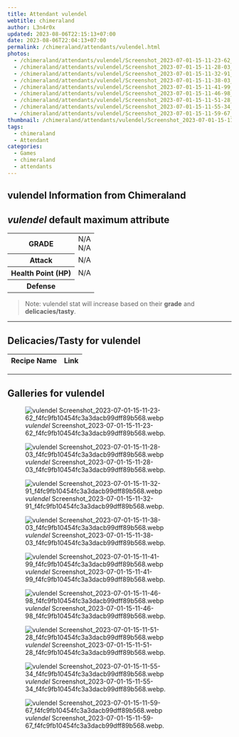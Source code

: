 ```yaml
---
title: Attendant vulendel
webtitle: chimeraland
author: L3n4r0x
updated: 2023-08-06T22:15:13+07:00
date: 2023-08-06T22:04:13+07:00
permalink: /chimeraland/attendants/vulendel.html
photos:
  - /chimeraland/attendants/vulendel/Screenshot_2023-07-01-15-11-23-62_f4fc9fb10454fc3a3dacb99dff89b568.webp
  - /chimeraland/attendants/vulendel/Screenshot_2023-07-01-15-11-28-03_f4fc9fb10454fc3a3dacb99dff89b568.webp
  - /chimeraland/attendants/vulendel/Screenshot_2023-07-01-15-11-32-91_f4fc9fb10454fc3a3dacb99dff89b568.webp
  - /chimeraland/attendants/vulendel/Screenshot_2023-07-01-15-11-38-03_f4fc9fb10454fc3a3dacb99dff89b568.webp
  - /chimeraland/attendants/vulendel/Screenshot_2023-07-01-15-11-41-99_f4fc9fb10454fc3a3dacb99dff89b568.webp
  - /chimeraland/attendants/vulendel/Screenshot_2023-07-01-15-11-46-98_f4fc9fb10454fc3a3dacb99dff89b568.webp
  - /chimeraland/attendants/vulendel/Screenshot_2023-07-01-15-11-51-28_f4fc9fb10454fc3a3dacb99dff89b568.webp
  - /chimeraland/attendants/vulendel/Screenshot_2023-07-01-15-11-55-34_f4fc9fb10454fc3a3dacb99dff89b568.webp
  - /chimeraland/attendants/vulendel/Screenshot_2023-07-01-15-11-59-67_f4fc9fb10454fc3a3dacb99dff89b568.webp
thumbnail: /chimeraland/attendants/vulendel/Screenshot_2023-07-01-15-11-23-62_f4fc9fb10454fc3a3dacb99dff89b568.webp
tags:
  - chimeraland
  - Attendant
categories:
  - Games
  - chimeraland
  - attendants
---
```


<link
  rel="stylesheet"
  href="https://rawcdn.githack.com/dimaslanjaka/Web-Manajemen/870a349/css/bootstrap-5-3-0-alpha3-wrapper.css"
/>
<section id="bootstrap-wrapper">
  <div data-bs-theme="dark">
    <h2>vulendel Information from Chimeraland</h2>
    <h2 id="attribute"><i>vulendel</i> default maximum attribute</h2>
    <div class="row">
      <div class="col mb-2">
        <div class="card">
          <div class="card-body">
            <table>
              <tr>
                <th>GRADE</th>
                <td>N/A <br />N/A</td>
              </tr>
              <tr>
                <th>Attack</th>
                <td>N/A</td>
              </tr>
              <tr>
                <th>Health Point (HP)</th>
                <td>N/A</td>
              </tr>
              <tr>
                <th>Defense</th>
                <td></td>
              </tr>
            </table>
          </div>
        </div>
      </div>
    </div>
    <blockquote class="bd-callout bd-callout-warning">
      Note: vulendel stat will increase based on their <b>grade</b> and
      <b>delicacies/tasty</b>.
    </blockquote>
    <hr />
    <h2 id="delicacies">Delicacies/Tasty for vulendel</h2>
    <div class="card">
      <div class="card-body">
        <div class="table-responsive">
          <table class="table table-striped">
            <thead>
              <tr>
                <th>Recipe Name</th>
                <th>Link</th>
              </tr>
            </thead>
            <tbody></tbody>
          </table>
        </div>
      </div>
    </div>
    <hr />
    <div id="gallery">
      <h2>Galleries for vulendel</h2>
      <div class="row">
        <div class="col-lg-6 col-12">
          <figure>
            <img
              src="https://www.webmanajemen.com/chimeraland/attendants/vulendel/Screenshot_2023-07-01-15-11-23-62_f4fc9fb10454fc3a3dacb99dff89b568.webp"
              alt="vulendel Screenshot_2023-07-01-15-11-23-62_f4fc9fb10454fc3a3dacb99dff89b568.webp"
            />
            <figcaption style="word-wrap: break-word">
              <i>vulendel</i>
              Screenshot_2023-07-01-15-11-23-62_f4fc9fb10454fc3a3dacb99dff89b568.webp.
            </figcaption>
          </figure>
        </div>
        <div class="col-lg-6 col-12">
          <figure>
            <img
              src="https://www.webmanajemen.com/chimeraland/attendants/vulendel/Screenshot_2023-07-01-15-11-28-03_f4fc9fb10454fc3a3dacb99dff89b568.webp"
              alt="vulendel Screenshot_2023-07-01-15-11-28-03_f4fc9fb10454fc3a3dacb99dff89b568.webp"
            />
            <figcaption style="word-wrap: break-word">
              <i>vulendel</i>
              Screenshot_2023-07-01-15-11-28-03_f4fc9fb10454fc3a3dacb99dff89b568.webp.
            </figcaption>
          </figure>
        </div>
        <div class="col-lg-6 col-12">
          <figure>
            <img
              src="https://www.webmanajemen.com/chimeraland/attendants/vulendel/Screenshot_2023-07-01-15-11-32-91_f4fc9fb10454fc3a3dacb99dff89b568.webp"
              alt="vulendel Screenshot_2023-07-01-15-11-32-91_f4fc9fb10454fc3a3dacb99dff89b568.webp"
            />
            <figcaption style="word-wrap: break-word">
              <i>vulendel</i>
              Screenshot_2023-07-01-15-11-32-91_f4fc9fb10454fc3a3dacb99dff89b568.webp.
            </figcaption>
          </figure>
        </div>
        <div class="col-lg-6 col-12">
          <figure>
            <img
              src="https://www.webmanajemen.com/chimeraland/attendants/vulendel/Screenshot_2023-07-01-15-11-38-03_f4fc9fb10454fc3a3dacb99dff89b568.webp"
              alt="vulendel Screenshot_2023-07-01-15-11-38-03_f4fc9fb10454fc3a3dacb99dff89b568.webp"
            />
            <figcaption style="word-wrap: break-word">
              <i>vulendel</i>
              Screenshot_2023-07-01-15-11-38-03_f4fc9fb10454fc3a3dacb99dff89b568.webp.
            </figcaption>
          </figure>
        </div>
        <div class="col-lg-6 col-12">
          <figure>
            <img
              src="https://www.webmanajemen.com/chimeraland/attendants/vulendel/Screenshot_2023-07-01-15-11-41-99_f4fc9fb10454fc3a3dacb99dff89b568.webp"
              alt="vulendel Screenshot_2023-07-01-15-11-41-99_f4fc9fb10454fc3a3dacb99dff89b568.webp"
            />
            <figcaption style="word-wrap: break-word">
              <i>vulendel</i>
              Screenshot_2023-07-01-15-11-41-99_f4fc9fb10454fc3a3dacb99dff89b568.webp.
            </figcaption>
          </figure>
        </div>
        <div class="col-lg-6 col-12">
          <figure>
            <img
              src="https://www.webmanajemen.com/chimeraland/attendants/vulendel/Screenshot_2023-07-01-15-11-46-98_f4fc9fb10454fc3a3dacb99dff89b568.webp"
              alt="vulendel Screenshot_2023-07-01-15-11-46-98_f4fc9fb10454fc3a3dacb99dff89b568.webp"
            />
            <figcaption style="word-wrap: break-word">
              <i>vulendel</i>
              Screenshot_2023-07-01-15-11-46-98_f4fc9fb10454fc3a3dacb99dff89b568.webp.
            </figcaption>
          </figure>
        </div>
        <div class="col-lg-6 col-12">
          <figure>
            <img
              src="https://www.webmanajemen.com/chimeraland/attendants/vulendel/Screenshot_2023-07-01-15-11-51-28_f4fc9fb10454fc3a3dacb99dff89b568.webp"
              alt="vulendel Screenshot_2023-07-01-15-11-51-28_f4fc9fb10454fc3a3dacb99dff89b568.webp"
            />
            <figcaption style="word-wrap: break-word">
              <i>vulendel</i>
              Screenshot_2023-07-01-15-11-51-28_f4fc9fb10454fc3a3dacb99dff89b568.webp.
            </figcaption>
          </figure>
        </div>
        <div class="col-lg-6 col-12">
          <figure>
            <img
              src="https://www.webmanajemen.com/chimeraland/attendants/vulendel/Screenshot_2023-07-01-15-11-55-34_f4fc9fb10454fc3a3dacb99dff89b568.webp"
              alt="vulendel Screenshot_2023-07-01-15-11-55-34_f4fc9fb10454fc3a3dacb99dff89b568.webp"
            />
            <figcaption style="word-wrap: break-word">
              <i>vulendel</i>
              Screenshot_2023-07-01-15-11-55-34_f4fc9fb10454fc3a3dacb99dff89b568.webp.
            </figcaption>
          </figure>
        </div>
        <div class="col-lg-6 col-12">
          <figure>
            <img
              src="https://www.webmanajemen.com/chimeraland/attendants/vulendel/Screenshot_2023-07-01-15-11-59-67_f4fc9fb10454fc3a3dacb99dff89b568.webp"
              alt="vulendel Screenshot_2023-07-01-15-11-59-67_f4fc9fb10454fc3a3dacb99dff89b568.webp"
            />
            <figcaption style="word-wrap: break-word">
              <i>vulendel</i>
              Screenshot_2023-07-01-15-11-59-67_f4fc9fb10454fc3a3dacb99dff89b568.webp.
            </figcaption>
          </figure>
        </div>
      </div>
    </div>
  </div>
</section>